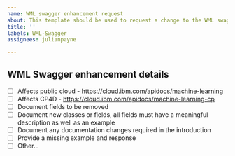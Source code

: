 ```yaml
---
name: WML swagger enhancement request
about: This template should be used to request a change to the WML swagger documentation
title: ''
labels: WML-Swagger
assignees: julianpayne

---
```


## WML Swagger enhancement details

- [ ] Affects public cloud - <https://cloud.ibm.com/apidocs/machine-learning>
- [ ] Affects CP4D - <https://cloud.ibm.com/apidocs/machine-learning-cp>
- [ ] Document fields to be removed
- [ ] Document new classes or fields, all fields must have a meaningful description as well as an example
- [ ] Document any documentation changes required in the introduction
- [ ] Provide a missing example and response
- [ ] Other...
